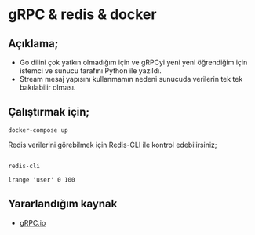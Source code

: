 # gRPC & redis & docker

## Açıklama;

- Go dilini çok yatkın olmadığım için ve gRPCyi yeni yeni öğrendiğim için istemci ve sunucu tarafını Python ile yazıldı.  
- Stream mesaj yapısını kullanmamın nedeni sunucuda verilerin tek tek bakılabilir olması.  

## Çalıştırmak için;

``` 
docker-compose up

```

Redis verilerini görebilmek için Redis-CLI ile kontrol edebilirsiniz;

``` 

redis-cli

lrange 'user' 0 100

```

## Yararlandığım kaynak

- [gRPC.io](https://grpc.io/docs/languages/python/basics/)